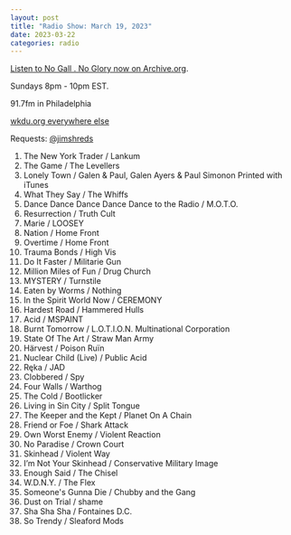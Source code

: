 ```yaml
---
layout: post
title: "Radio Show: March 19, 2023"
date: 2023-03-22
categories: radio
---
```


[Listen to No Gall . No Glory now on Archive.org](https://archive.org/details/2022-03-19-nogallnoglory).

Sundays 8pm - 10pm EST.

91.7fm in Philadelphia

[wkdu.org everywhere else](https://www.wkdu.org)

Requests: [@jimshreds](https://twitter.com/jimshreds)

1. The New York Trader / Lankum
2. The Game / The Levellers
3. Lonely Town / Galen & Paul, Galen Ayers & Paul Simonon
Printed with iTunes
4. What They Say / The Whiffs
5. Dance Dance Dance Dance Dance to the Radio / M.O.T.O.
6. Resurrection / Truth Cult
7. Marie / LOOSEY
8. Nation / Home Front
9. Overtime / Home Front
10. Trauma Bonds / High Vis
11. Do It Faster / Militarie Gun
12. Million Miles of Fun / Drug Church
13. MYSTERY / Turnstile
14. Eaten by Worms / Nothing
15. In the Spirit World Now / CEREMONY
16. Hardest Road / Hammered Hulls
17. Acid / MSPAINT
18. Burnt Tomorrow / L.O.T.I.O.N. Multinational Corporation
19. State Of The Art / Straw Man Army
20. Härvest / Poison Ruïn
21. Nuclear Child (Live) / Public Acid
22. Ręka / JAD
23. Clobbered / Spy
24. Four Walls / Warthog
25. The Cold / Bootlicker
26. Living in Sin City / Split Tongue
27. The Keeper and the Kept / Planet On A Chain
28. Friend or Foe / Shark Attack
29. Own Worst Enemy / Violent Reaction
30. No Paradise / Crown Court
31. Skinhead / Violent Way
32. I’m Not Your Skinhead / Conservative Military Image
33. Enough Said / The Chisel
34. W.D.N.Y. / The Flex
35. Someone's Gunna Die / Chubby and the Gang
36. Dust on Trial / shame
37. Sha Sha Sha / Fontaines D.C.
38. So Trendy / Sleaford Mods
